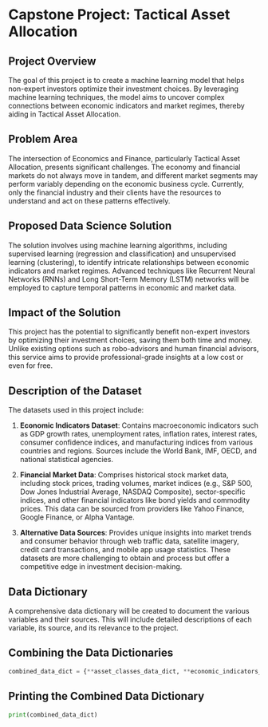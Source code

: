 # Capstone Project: Tactical Asset Allocation

## Project Overview
The goal of this project is to create a machine learning model that helps non-expert investors optimize their investment choices. By leveraging machine learning techniques, the model aims to uncover complex connections between economic indicators and market regimes, thereby aiding in Tactical Asset Allocation.

## Problem Area
The intersection of Economics and Finance, particularly Tactical Asset Allocation, presents significant challenges. The economy and financial markets do not always move in tandem, and different market segments may perform variably depending on the economic business cycle. Currently, only the financial industry and their clients have the resources to understand and act on these patterns effectively.

## Proposed Data Science Solution
The solution involves using machine learning algorithms, including supervised learning (regression and classification) and unsupervised learning (clustering), to identify intricate relationships between economic indicators and market regimes. Advanced techniques like Recurrent Neural Networks (RNNs) and Long Short-Term Memory (LSTM) networks will be employed to capture temporal patterns in economic and market data.

## Impact of the Solution
This project has the potential to significantly benefit non-expert investors by optimizing their investment choices, saving them both time and money. Unlike existing options such as robo-advisors and human financial advisors, this service aims to provide professional-grade insights at a low cost or even for free.

## Description of the Dataset
The datasets used in this project include:

1. **Economic Indicators Dataset**: Contains macroeconomic indicators such as GDP growth rates, unemployment rates, inflation rates, interest rates, consumer confidence indices, and manufacturing indices from various countries and regions. Sources include the World Bank, IMF, OECD, and national statistical agencies.

2. **Financial Market Data**: Comprises historical stock market data, including stock prices, trading volumes, market indices (e.g., S&P 500, Dow Jones Industrial Average, NASDAQ Composite), sector-specific indices, and other financial indicators like bond yields and commodity prices. This data can be sourced from providers like Yahoo Finance, Google Finance, or Alpha Vantage.

3. **Alternative Data Sources**: Provides unique insights into market trends and consumer behavior through web traffic data, satellite imagery, credit card transactions, and mobile app usage statistics. These datasets are more challenging to obtain and process but offer a competitive edge in investment decision-making.

## Data Dictionary
A comprehensive data dictionary will be created to document the various variables and their sources. This will include detailed descriptions of each variable, its source, and its relevance to the project.

## Combining the Data Dictionaries
```python
combined_data_dict = {**asset_classes_data_dict, **economic_indicators_data_dict}
```

## Printing the Combined Data Dictionary
```python
print(combined_data_dict)
```
